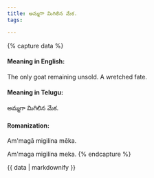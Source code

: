 ```yaml
---
title: అమ్మగా మిగిలిన మేక.
tags:

---
```


{% capture data %}
#### Meaning in English:
The only goat remaining unsold.
A wretched fate.

#### Meaning in Telugu:
అమ్మగా మిగిలిన మేక.

#### Romanization:
Am'magā migilina mēka.

Am'maga migilina meka.
{% endcapture %}

{{ data | markdownify }}

